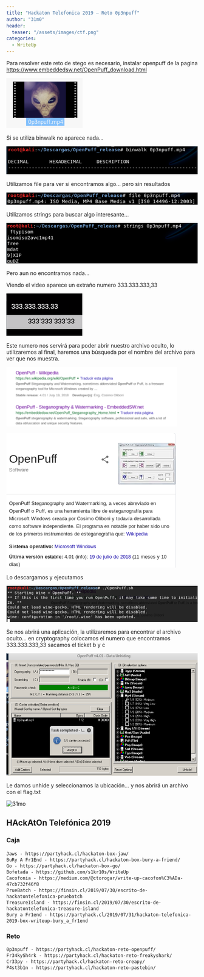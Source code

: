 ```yaml
---
title: "Hackaton Telefonica 2019 – Reto 0p3npuff"
author: "31m0"
header: 
  teaser: "/assets/images/ctf.png"
categories:
  - WriteUp
---
```


Para resolver este reto de stego es necesario, instalar openpuff de la pagina https://www.embeddedsw.net/OpenPuff_download.html

![Open Puff 1](/assets/images/post/2019/open1.png)

Si se utiliza binwalk no aparece nada…

![Open Puff 2](/assets/images/post/2019/open2.png)

Utilizamos file para ver si encontramos algo… pero sin resultados

![Open Puff 3](/assets/images/post/2019/open3.png)

Utilizamos strings para buscar algo interesante…

![Open Puff ](/assets/images/post/2019/open4.png)

Pero aun no encontramos nada…

Viendo el video aparece un extraño numero 333.333.333,33

![Open Puff 5](/assets/images/post/2019/open5.png)

Este numero nos servirá para poder abrir nuestro archivo oculto, lo utilizaremos al final, haremos una búsqueda por el nombre del archivo para ver que nos muestra.

![Open Puff 6](/assets/images/post/2019/open6.png)

![Open Puff 7](/assets/images/post/2019/open7.png)

Lo descargamos y ejecutamos

![Open Puff 8](/assets/images/post/2019/open8.png)

Se nos abrirá una aplicación, la utilizaremos para encontrar el archivo oculto… en cryptography colocamos el numero que encontramos 333.333.333,33 sacamos el ticket b y c

![Open Puff 9](/assets/images/post/2019/open9.png)

Le damos unhide y seleccionamos la ubicación… y nos abrirá un archivo con el  flag.txt

![31mo](https://www.hackthebox.com/badge/image/23069)

## HAckAtOn Telefónica 2019

### Caja

	Jaws - https://partyhack.cl/hackaton-box-jaw/
	BuRy A Fr1End - https://partyhack.cl/hackaton-box-bury-a-friend/
	Go - https://partyhack.cl/hackaton-box-go/
	Bofetada - https://github.com/s1kr10s/WriteUp
	Cacofonia - https://medium.com/@ctorogar/write-up-cacofon%C3%ADa-47cb732f46f8
	PrueBatch - https://finsin.cl/2019/07/30/escrito-de-hackatontelefonica-pruebatch
	TreasureIsland - https://finsin.cl/2019/07/30/escrito-de-hackatontelefonica-treasure-island
	Bury a Fr1end - https://partyhack.cl/2019/07/31/hackaton-telefonica-2019-box-writeup-bury_a_fr1end

### Reto

	0p3npuff - https://partyhack.cl/hackaton-reto-openpuff/
	Fr34kySh4rk - https://partyhack.cl/hackaton-reto-freakyshark/
	Cr33py - https://partyhack.cl/hackaton-reto-creapy/
	P4st3b1n - https://partyhack.cl/hackaton-reto-pastebin/